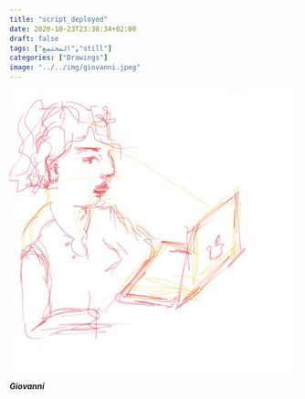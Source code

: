 ```yaml
---
title: "script_deployed"
date: 2020-10-23T23:38:34+02:00
draft: false
tags: ["المجتمع","still"]
categories: ["Drawings"]
image: "../../img/giovanni.jpeg"
---
```

![Giovanni_reading](../../img/giovanni.jpeg)

***Giovanni***





